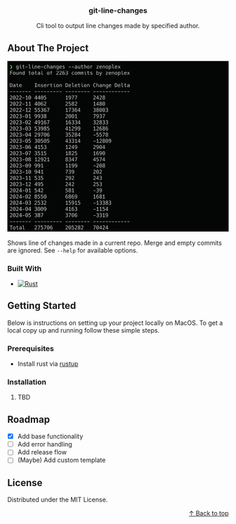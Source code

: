 <a name="top"></a>

<div align="center">
  <h3 align="center">git-line-changes</h3>

  <p align="center">
    Cli tool to output line changes made by specified author.
  </p>
</div>

## About The Project

![Project Screen Shot][project-screenshot]

Shows line of changes made in a current repo.
Merge and empty commits are ignored. See `--help` for available options.

### Built With

- [![Rust][Rust-shield]][Rust]

## Getting Started

Below is instructions on setting up your project locally on MacOS.
To get a local copy up and running follow these simple steps.

### Prerequisites

- Install rust via [rustup](https://www.rust-lang.org/tools/install)

### Installation

1. TBD

## Roadmap

- [x] Add base functionality
- [ ] Add error handling
- [ ] Add release flow
- [ ] (Maybe) Add custom template

## License

Distributed under the MIT License.

<p align="right"><a href="#top">↑ Back to top</a></p>

[project-screenshot]: ./screenshot.png
[Rust]: https://www.rust-lang.org
[Rust-shield]: https://img.shields.io/badge/Rust-v1.78.0-%23F46623?logo=rust&logoColor=black
[Rust-install]: https://www.rust-lang.org/tools/install
